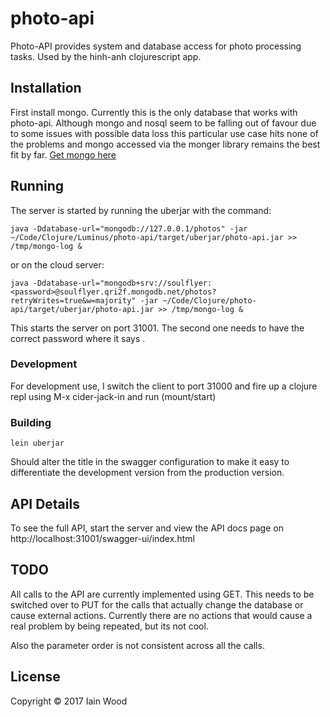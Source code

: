 # photo-api


Photo-API provides system and database access for photo processing tasks. Used by the hinh-anh clojurescript app.

## Installation
First install mongo. Currently this is the only database that works with photo-api. Although mongo and nosql seem to be falling out of favour due to some issues with possible data loss this particular use case hits none of the problems and mongo accessed via the monger library  remains the best fit by far. [Get mongo here](https://docs.mongodb.com/manual/administration/install-community/)

## Running

The server is started by running the uberjar with the command:

    java -Ddatabase-url="mongodb://127.0.0.1/photos" -jar ~/Code/Clojure/Luminus/photo-api/target/uberjar/photo-api.jar >> /tmp/mongo-log &

or on the cloud server:

    java -Ddatabase-url="mongodb+srv://soulflyer:<password>@soulflyer.qri2f.mongodb.net/photos?retryWrites=true&w=majority" -jar ~/Code/Clojure/photo-api/target/uberjar/photo-api.jar >> /tmp/mongo-log &
    
This starts the server on port 31001.
The second one needs to have the correct password where it says <password>.


### Development
For development use, I switch the client to port 31000 and fire up a clojure repl using M-x cider-jack-in and run (mount/start)

### Building

    lein uberjar

Should alter the title in the swagger configuration to make it easy to differentiate the development version from the production version.

## API Details

To see the full API, start the server and view the API docs page on http://localhost:31001/swagger-ui/index.html

## TODO
All calls to the API are currently implemented using GET. This needs to be switched over to PUT for the calls that actually change the database or cause external actions. Currently there are no actions that would cause a real problem by being repeated, but its not cool.

Also the parameter order is not consistent across all the calls.

## License

Copyright © 2017 Iain Wood
